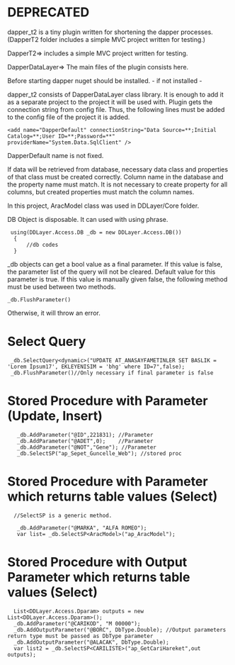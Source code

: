 # DEPRECATED

dapper_t2 is a tiny plugin written for shortening the dapper processes. (DapperT2 folder includes a simple MVC project written for testing.) 

DapperT2=> includes a simple MVC project written for testing. 

DapperDataLayer=> The main files of the plugin consists here.

Before starting  dapper nuget should be installed. - if not installed -

dapper_t2 consists of DapperDataLayer class library. It is enough to add it as a separate project to the project it will be used with. Plugin gets the connection string from config file. Thus, the following lines must be added to the config file of the project it is added. 

``` <add name="DapperDefault" connectionString="Data Source=**;Initial Catalog=**;User ID=**;Password=**" providerName="System.Data.SqlClient" /> ```

DapperDefault name is not fixed.


If data will be retrieved from database, necessary data class and properties of that class must be created correctly. Column name in the database and the property name must match. It is not necessary to create property for all columns, but created properties must match the column names. 

In this project, AracModel class was used in DDLayer/Core folder. 

DB Object is disposable. It can used with using phrase.

```
 using(DDLayer.Access.DB _db = new DDLayer.Access.DB())
  {
      //db codes
  } 
 ``` 

_db objects can get a bool value as a final parameter. If this value is false, the parameter list of the query will not be cleared. Default value for this parameter is true. If this value is manually given false, the following method must be used between two methods. 

 ```_db.FlushParameter()```


Otherwise, it will throw an error. 


# Select Query 

 ``` 
  _db.SelectQuery<dynamic>("UPDATE AT_ANASAYFAMETINLER SET BASLIK = 'Lorem İpsum17', EKLEYENISIM = 'bhg' where ID=7",false); 
  _db.FlushParameter()//Only necessary if final parameter is false
  ```

# Stored Procedure with Parameter (Update, Insert) 

```
   _db.AddParameter("@ID",221831); //Parameter  
   _db.AddParameter("@ADET",0);    //Parameter
   _db.AddParameter("@NOT","Gene"); //Parameter           
   _db.SelectSP("ap_Sepet_Guncelle_Web"); //stored proc
  ```
  
# Stored Procedure with Parameter which returns table values (Select)

```
  //SelectSP is a generic method.
  
   _db.AddParameter("@MARKA", "ALFA ROMEO");
   var list= _db.SelectSP<AracModel>("ap_AracModel");    
  ```
  
# Stored Procedure with Output Parameter which returns table values (Select) 

```
  List<DDLayer.Access.Dparam> outputs = new List<DDLayer.Access.Dparam>();
  _db.AddParameter("@CARIKOD", "M 00000");
  _db.AddOutputParameter("@BORC", DbType.Double); //Output parameters return type must be passed as DbType parameter
  _db.AddOutputParameter("@ALACAK", DbType.Double);
  var list2 = _db.SelectSP<CARILISTE>("ap_GetCariHareket",out outputs);  
  ```
